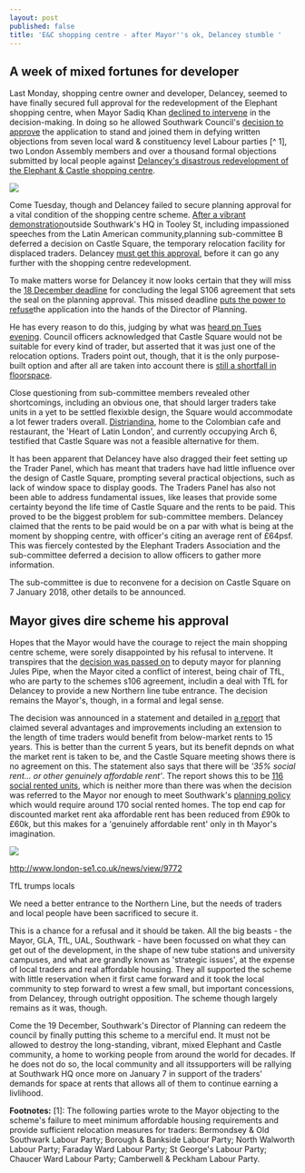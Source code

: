 ```yaml
---
layout: post
published: false
title: 'E&C shopping centre - after Mayor''s ok, Delancey stumble '
---
```

## A week of mixed fortunes for developer

Last Monday, shopping centre owner and developer, Delancey, seemed to have finally secured full approval for the redevelopment of the Elephant shopping centre, when Mayor Sadiq Khan [declined to intervene](https://www.docdroid.net/njfeOJz/3654.pdf#page=23) in the decision-making.  In doing so he allowed  Southwark Council's [decision to approve](http://35percent.org/shopping-centre/) the application to stand and joined them in defying written objections from seven local ward & constituency level Labour parties [^ 1], two London Assembly members and over a thousand formal objections submitted by local people against [Delancey's disastrous redevelopment of the Elephant & Castle shopping centre](http://35percent.org/shopping-centre).

![](http://35percent.org/img/traderscompsk.jpeg)

Come Tuesday, though and Delancey failed to secure planning approval for a vital condition of the shopping centre scheme.  [After a vibrant demonstration](https://twitter.com/uptheelephant_?lang=en&lang=en)outside Southwark's HQ in Tooley St, including impassioned speeches from the Latin American community,planning sub-committee B deferred a decision on Castle Square, the temporary relocation facility for displaced traders.  Delancey [must get this approval](http://moderngov.southwark.gov.uk/mgAi.aspx?ID=49413), before it can go any further with the shopping centre redevelopment.

To make matters worse for Delancey it now looks certain that they will miss the [18 December deadline](http://moderngov.southwark.gov.uk/mgAi.aspx?ID=49413) for concluding the legal S106 agreement that sets the seal on the planning approval. This missed deadline [puts the power to refuse](http://moderngov.southwark.gov.uk/mgAi.aspx?ID=49413)the application into the hands of the Director of Planning.

He has every reason to do this, judging by what was [heard pn Tues evening](https://www.pscp.tv/w/1nAJEywMqObJL).  Council officers acknowledged that Castle Square would not be suitable for every kind of trader, but asserted that it was just one of the relocation options. Traders point out, though, that it is the only purpose-built option and after all are taken into account there is [still a shortfall in floorspace](https://www.docdroid.net/cJY7s28/latin-obj.pdf).

Close questioning from sub-committee members revealed other shortcomings, including an obvious one, that should larger traders take units in a yet to be settled flexixble design, the Square would accommodate a lot fewer traders overall.  [Distriandina](https://www.thecolombian.co.uk/), home to the Colombian cafe and restaurant, the 'Heart of Latin London', and currently occupying Arch 6, testified that Castle Square was not a feasible alternative for them. 

It has been apparent that Delancey have also dragged their feet setting up the Trader Panel, which has meant that traders have had little influence over the design of Castle Square, prompting several practical objections, such as lack of window space to display goods.  The Traders Panel has also not been able to address fundamental issues, like leases that provide some certainty beyond the life time of Castle Square and the rents to be paid.  This proved to be the biggest problem for sub-committee members.  Delancey claimed that the rents to be paid would be on a par with what is being at the moment by shopping centre, with officer's citing an average rent of £64psf.  This was fiercely contested by the Elephant Traders Association and the sub-committee deferred a decision to allow officers to gather more information.

The sub-committee is due to reconvene for a decision on Castle Square on 7 January 2018, other details to be announced.

## Mayor gives dire scheme his approval

Hopes that the Mayor would have the courage to reject the main shopping centre scheme, were sorely disappointed by his refusal to intervene.  It transpires that the [decision was passed on](http://www.london-se1.co.uk/news/view/9772) to deputy mayor for planning Jules Pipe, when the Mayor cited a conflict of interest, being chair of TfL, who are party to the schemes s106 agreement, includin a deal with TfL for Delancey to provide a new Northern line tube entrance.  The decision remains the Mayor's, though, in a formal and legal sense.

The decision was announced in a statement and detailed in [a report](https://www.docdroid.net/njfeOJz/3654.pdf#page=22) that claimed several advantages and improvements including an extension to the length of time traders would benefit from below-market rents to 15 years.  This is better than the current 5 years, but its benefit depnds on what the market rent is taken to be, and the Castle Square meeting shows there is no agreement on this.  The statement also says that there will be _'35% social rent... or other genuinely affordable rent'_.  The report shows this to be [116 social rented units](https://www.docdroid.net/S6CBtQA/stage2-excerpt.pdf), which is neither more than there was when the decision was referred to the Mayor nor enough to meet Southwark's [planning policy](https://www.southwark.gov.uk/planning-and-building-control/planning-policy-and-transport-policy/supplementary-planning-documents-spd/spd-by-area?chapter=6) which would require around 170 social rented homes.  The top end cap for discounted market rent aka affordable rent has been reduced from £90k to £60k, but this makes for a 'genuinely affordable rent' only in th Mayor's imagination.

![](http://35percent.org/img/glastatement.jpg)

http://www.london-se1.co.uk/news/view/9772




TfL trumps locals

We need a better entrance to the Northern Line, but the needs of traders and local people have been sacrificed to secure it.

This is a chance for a refusal and it should be taken. All the big beasts - the Mayor, GLA, TfL, UAL, Southwark -  have been focussed on what they can get out of the development, in the shape of new tube stations and university campuses, and what are grandly known as 'strategic issues', at the expense of local traders and real affordable housing.  They all supported the scheme with little reservation when it first came forward and it took the local community to step forward to wrest a few small, but important concessions, from Delancey, through outright opposition.  The scheme though largely remains as it was, though.  

Come the 19 December, Southwark's Director of Planning can redeem the council by finally putting this scheme to a merciful end.  It must not be allowed to destroy the long-standing, vibrant, mixed Elephant and Castle community, a home to working people from around the world for decades.  If he does not do so, the local community and all itssupporters will be rallying at Southwark HQ once more on January 7 in support of the traders' demands for space at rents that allows all of them to continue earning a livlihood.

__Footnotes:__
[1]: The following parties wrote to the Mayor objecting to the scheme's failure to meet minimum affordable housing requirements and provide sufficient relocation measures for traders: Bermondsey & Old Southwark Labour Party; Borough & Bankside Labour Party; North Walworth Labour Party; Faraday Ward Labour Party; St George's Labour Party; Chaucer Ward Labour Party; Camberwell & Peckham Labour Party.

